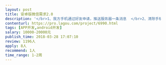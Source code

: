 ```yaml
---                
layout: post       
title: 安卓版微信需求2.0           
description: '</br>1、我方手机通过好友申请，推送服务器一条消息  </br>2、清除手机端未读消息数字    </br>3、推送删除好友消息        </br>4、获取群成员（昵称）</br>'     
contenturl: https://pro.lagou.com/project/6990.html      
tags: [APP开发,android开发]            
salary: 10000-20000元          
publish_time: 2018-03-28 17:07:10         
review: 1196人                   
apply: 8人                   
recommend: 1人                   
time_range: 1-2周              
---                 
```

